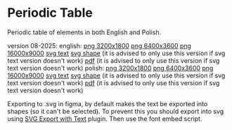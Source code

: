 # Periodic Table
Periodic table of elements in both English and Polish.

version 08-2025:
	english:
		[png 3200x1800](exported_08-2025/table_en_08-2025_3200x1800.png)
		[png 6400x3600](exported_08-2025/table_en_08-2025_6400x3600.png)
		[png 16000x9000](exported_08-2025/table_en_08-2025_16000x9000.png)
		[svg text](exported_08-2025/table_en_08-2025_text.svg)
		[svg shape](exported_08-2025/table_en_08-2025_shape.svg) (it is advised to only use this version if svg text version doesn't work)
		[pdf](exported_08-2025/table_en_08-2025.pdf) (it is advised to only use this version if svg text version doesn't work)
	polish:
		[png 3200x1800](exported_08-2025/table_pl_08-2025_3200x1800.png)
		[png 6400x3600](exported_08-2025/table_pl_08-2025_6400x3600.png)
		[png 16000x9000](exported_08-2025/table_pl_08-2025_16000x9000.png)
		[svg text](exported_08-2025/table_pl_08-2025_text.svg)
		[svg shape](exported_08-2025/table_pl_08-2025_shape.svg) (it is advised to only use this version if svg text version doesn't work)
		[pdf](exported_08-2025/table_pl_08-2025.pdf) (it is advised to only use this version if svg text version doesn't work)

Exporting to .svg in figma, by default makes the text be exported into shapes (so it can't be selected). To prevent this you should export into svg using [SVG Export with Text](https://www.figma.com/community/plugin/1417788739345122322/svg-export-with-text) plugin. Then use the font embed script.
